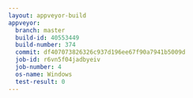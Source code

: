 ```yaml
---
layout: appveyor-build
appveyor:
  branch: master
  build-id: 40553449
  build-number: 374
  commit: df407073826326c937d196ee67f90a7941b5009d
  job-id: r6vn5f04jadbyeiv
  job-number: 4
  os-name: Windows
  test-result: 0
---
```

